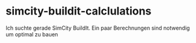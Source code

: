 # simcity-buildit-calclulations
Ich suchte gerade SimCity BuildIt. Ein paar Berechnungen sind notwendig um optimal zu bauen
